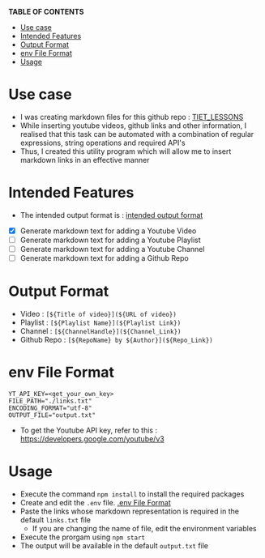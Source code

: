 **TABLE OF CONTENTS**

- [Use case](#use-case)
- [Intended Features](#intended-features)
- [Output Format](#output-format)
- [env File Format](#env-file-format)
- [Usage](#usage)

# Use case

- I was creating markdown files for this github repo : [TIET_LESSONS](https://github.com/BeardedOwl1357/TIET_LESSONS)
- While inserting youtube videos, github links and other information, I realised that this task can be automated with a combination of regular expressions, string operations and required API's
- Thus, I created this utility program which will allow me to insert markdown links in an effective manner

# Intended Features

- The intended output format is : [intended output format](#output-format)

- [x] Generate markdown text for adding a Youtube Video
- [ ] Generate markdown text for adding a Youtube Playlist
- [ ] Generate markdown text for adding a Youtube Channel
- [ ] Generate markdown text for adding a Github Repo

# Output Format

- Video : `[${Title of video}](${URL of video})`
- Playlist : `[${Playlist Name}](${Playlist Link})`
- Channel : `[${ChannelHandle}](${Channel_Link})`
- Github Repo : `[${RepoName} by ${Author}](${Repo_Link})`

# env File Format

```
YT_API_KEY=<get_your_own_key>
FILE_PATH="./links.txt"
ENCODING_FORMAT="utf-8"
OUTPUT_FILE="output.txt"
```

- To get the Youtube API key, refer to this : https://developers.google.com/youtube/v3

# Usage

- Execute the command `npm install` to install the required packages
- Create and edit the `.env` file. [.env File Format](#env-file-format)
- Paste the links whose markdown representation is required in the default `links.txt` file
  - If you are changing the name of file, edit the environment variables
- Execute the prorgam using `npm start`
- The output will be available in the default `output.txt` file
